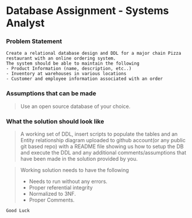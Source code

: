 ﻿# Database Assignment - Systems Analyst

### Problem Statement
 
 ```
Create a relational database design and DDL for a major chain Pizza restaurant with an online ordering system.
The system should be able to maintain the following
 - Product Information (name, description, etc..)
 - Inventory at warehouses in various locations
 - Customer and employee information associated with an order 
 ```
 ### Assumptions that can be made
 
 > Use an open source database of your choice.
 
 ### What the solution should look like
 
 > A working set of DDL, insert scripts to populate the tables and an Entity relationship diagram uploaded to github account(or any public git based repo) with a README file showing us how to setup the DB and execute the DDL and any additional comments/assumptions that have been made in the solution provided by you.
 
 > Working solution needs to have the following
 > * Needs to run without any errors.
 > * Proper referential integrity
 > * Normalized to 3NF.
 > * Proper Comments.

```
Good Luck
```


